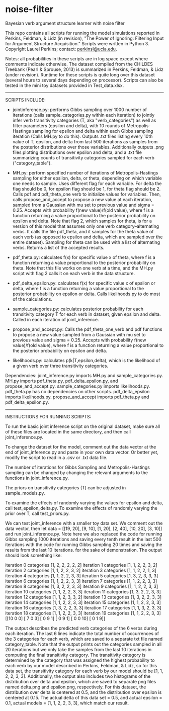 # noise-filter
Bayesian verb argument structure learner with noise filter

This repo contains all scripts for running the model simulations reported in Perkins, Feldman, & Lidz (in revision), "The Power of Ignoring: Filtering Input for Argument Structure Acquisition." Scripts were written in Python 3. Copyright Laurel Perkins; contact: perkinsl@ucla.edu.

Notes: all probabilities in these scripts are in log space except where comments indicate otherwise. The dataset compiled from the CHILDES Treebank (Pearl & Sprouse, 2013) is summarized in Perkins, Feldman, & Lidz (under revision). Runtime for these scripts is quite long over this dataset (several hours to several days depending on processor). Scripts can also be tested in the mini toy datasets provided in Test_data.xlsx.

----------------------------------------------------------------
SCRIPTS INCLUDE:

- jointinference.py: performs Gibbs sampling over 1000 number of iterations (calls sample_categories.py within each iteration) to jointly infer verb transitivity categories (T, aka "verb_categories") as well as filter parameters (epsilon and delta), with 10 rounds of Metropolis-Hastings sampling for epsilon and delta within each Gibbs sampling iteration (Calls MH.py to do this). Outputs .txt files listing every 10th value of T, epsilon, and delta from last 500 iterations as samples from the posterior distributions over those variables. Additionally outputs .png files plotting distributions over epsilon and delta, and a .txt file summarizing counts of transitivity categories sampled for each verb ("category_table").

- MH.py: perform specified number of iterations of Metropolis-Hastings sampling for either epsilon, delta, or theta, depending on which variable one needs to sample. Uses different flag for each variable. For delta the flag should be 0, for epsilon flag should be 1, for theta flag should be 2. Calls pdf and pdf_theta_one verb to initialize values for variables. Then, calls propose_and_accept to propose a new value at each iteration, sampled from a Gaussian with mu set to previous value and sigma = 0.25. Accepts with probability f(new value)/f(old value), where f is a function returning a value proportional to the posterior probability on epsilon and delta. Note that flag 2, which samples for theta, is for a version of this model that assumes only one verb category–alternating verbs. It calls the file pdf_theta, and it samples for the theta value of each verb (as opposed to epsilon and delta, which are sampled over the entire dataset). Sampling for theta can be used with a list of alternating verbs. Returns a list of the accepted results. 

- pdf_theta.py: calculates f(x) for specific value x of theta, where f is a function returning a value proportional to the posterior probability on theta. Note that this file works on one verb at a time, and the MH.py script with flag 2 calls it on each verb in the data structure. 

- pdf_delta_epsilon.py: calculates f(x) for specific value x of epsilon or delta, where f is a function returning a value proportional to the posterior probability on epsilon or delta. Calls likelihoods.py to do most of the calculations.

- sample_categories.py: calculates posterior probability for each transitivity category T for each verb in dataset, given epsilon and delta. Called in each iteration of joint_inference. 

- propose_and_accept.py:  Calls the pdf_theta_one_verb and pdf functions to propose a new value sampled from a Gaussian with mu set to previous value and sigma = 0.25. Accepts with probability f(new value)/f(old value), where f is a function returning a value proportional to the posterior probability on epsilon and delta. 

- likelihoods.py: calculates p(k|T,epsilon,delta), which is the likelihood of a given verb over three transitivity categories.

Dependencies: joint_inference.py imports MH.py and sample_categories.py. MH.py imports pdf_theta.py, pdf_delta_epsilon.py, and propose_and_accept.py. sample_categories.py imports likelihoods.py. pdf_theta.py has no dependencies on other scripts. pdf_delta_epsilon imports likelihoods.py. propose_and_accept imports pdf_theta.py and pdf_delta_epsilon.py.  


-----------------------------------------------------------------
INSTRUCTIONS FOR RUNNING SCRIPTS:

To run the basic joint inference script on the original dataset, make sure all of these files are located in the same directory, and then call joint_inference.py.

To change the dataset for the model, comment out the data vector at the end of joint_inference.py and paste in your own data vector. Or better yet, modify the script to read in a .csv or .txt data file.

The number of iterations for Gibbs Sampling and Metropolis-Hastings sampling can be changed by changing the relevant arguments to the functions in joint_inference.py.

The priors on transitivity categories (T) can be adjusted in sample_models.py.

To examine the effects of randomly varying the values for epsilon and delta, call test_epsilon_delta.py. To examine the effects of randomly varying the prior over T, call test_priors.py.

We can test joint_inference with a smaller toy data set.
We comment out the data vector, then let
data = [[19, 20], [9, 10], [1, 20], [2, 40], [10, 20], [3, 10]] 
and run joint_inference.py.
Note here we also replaced the code for running Gibbs sampling 1000 iterations and saving every tenth result in the last 500 iterations
with the code for running Gibbs sampling 20 times and saving the results from the last 10 iterations.
for the sake of demonstration.
The output should look something like:

iteration 0
categories [1, 2, 2, 2, 2, 2]
iteration 1
categories [1, 1, 2, 2, 3, 2]
iteration 2
categories [1, 1, 2, 2, 3, 2]
iteration 3
categories [1, 1, 2, 2, 1, 3]
iteration 4
categories [1, 1, 2, 2, 3, 3]
iteration 5
categories [1, 3, 2, 3, 3, 3]
iteration 6
categories [1, 1, 2, 2, 3, 3]
iteration 7
categories [1, 1, 2, 2, 3, 3]
iteration 8
categories [1, 3, 2, 2, 3, 3]
iteration 9
categories [1, 1, 2, 2, 3, 3]
iteration 10
categories [1, 1, 2, 2, 3, 3]
iteration 11
categories [1, 3, 2, 2, 3, 3]
iteration 12
categories [1, 1, 2, 3, 3, 2]
iteration 13
categories [1, 3, 2, 2, 3, 3]
iteration 14
categories [1, 1, 2, 2, 3, 3]
iteration 15
categories [1, 1, 2, 2, 3, 3]
iteration 16
categories [1, 3, 2, 2, 3, 3]
iteration 17
categories [1, 1, 3, 2, 3, 3]
iteration 18
categories [1, 1, 2, 2, 3, 3]
iteration 19
categories [1, 1, 2, 2, 3, 3]
[[10  0  0]
 [ 7  0  3]
 [ 0  9  1]
 [ 0  9  1]
 [ 0  0 10]
 [ 0  1  9]]

The output describes the predicted verb categories of the 6 verbs during each iteration.
The last 6 lines indicate the total number of occurrences of the 3 categories for each verb, which are saved to a separate txt file named category_table.
Note that the output prints out the categories sampled in all 20 iterations but we only take the samples from the last 10 iterations in computing the final transitivity category.
The transitivity category is determined by the category that was assigned the highest probability to each verb by our model described in Perkins, Feldman, & Lidz, so for this data set, the transitivity category for each verb by our model should be [1, 1, 2, 2, 3, 3].
Additionally, the output also includes two histograms of the distribution over delta and epsilon, which are saved to separate png files named delta.png and epsilon.png, respectively.
For this dataset, the distribution over delta is centered at 0.5, and the distribution over epsilon is centered at 0.15.
The actual delta of this data set = 0.5, and actual epsilon = 0.1, actual models = [1, 1, 2, 2, 3, 3], which match our result.
